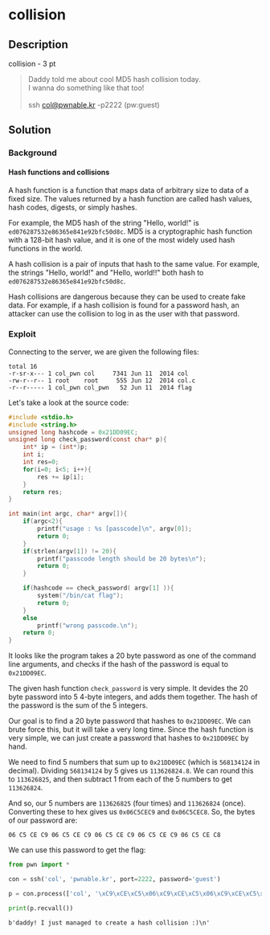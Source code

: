 # collision

## Description

collision - 3 pt

> Daddy told me about cool MD5 hash collision today. <br>
> I wanna do something like that too! <br> <br>
> ssh col@pwnable.kr -p2222 (pw:guest)

## Solution

### Background

#### Hash functions and collisions

A hash function is a function that maps data of arbitrary size to data of a fixed size. The values returned by a hash function are called hash values, hash codes, digests, or simply hashes. 

For example, the MD5 hash of the string "Hello, world!" is `ed076287532e86365e841e92bfc50d8c`. MD5 is a cryptographic hash function with a 128-bit hash value, and it is one of the most widely used hash functions in the world.

A hash collision is a pair of inputs that hash to the same value. For example, the strings "Hello, world!" and "Hello, world!!" both hash to `ed076287532e86365e841e92bfc50d8c`.

Hash collisions are dangerous because they can be used to create fake data. For example, if a hash collision is found for a password hash, an attacker can use the collision to log in as the user with that password.

### Exploit

Connecting to the server, we are given the following files:

```
total 16
-r-sr-x--- 1 col_pwn col     7341 Jun 11  2014 col
-rw-r--r-- 1 root    root     555 Jun 12  2014 col.c
-r--r----- 1 col_pwn col_pwn   52 Jun 11  2014 flag
```

Let's take a look at the source code:

```c
#include <stdio.h>
#include <string.h>
unsigned long hashcode = 0x21DD09EC;
unsigned long check_password(const char* p){
	int* ip = (int*)p;
	int i;
	int res=0;
	for(i=0; i<5; i++){
		res += ip[i];
	}
	return res;
}

int main(int argc, char* argv[]){
	if(argc<2){
		printf("usage : %s [passcode]\n", argv[0]);
		return 0;
	}
	if(strlen(argv[1]) != 20){
		printf("passcode length should be 20 bytes\n");
		return 0;
	}

	if(hashcode == check_password( argv[1] )){
		system("/bin/cat flag");
		return 0;
	}
	else
		printf("wrong passcode.\n");
	return 0;
}
```

It looks like the program takes a 20 byte password as one of the command line arguments, and checks if the hash of the password is equal to `0x21DD09EC`.

The given hash function `check_password` is very simple. It devides the 20 byte password into 5 4-byte integers, and adds them together. The hash of the password is the sum of the 5 integers.

Our goal is to find a 20 byte password that hashes to `0x21DD09EC`. We can brute force this, but it will take a very long time. Since the hash function is very simple, we can just create a password that hashes to `0x21DD09EC` by hand.

We need to find 5 numbers that sum up to `0x21DD09EC` (which is `568134124` in decimal). Dividing `568134124` by 5 gives us `113626824.8`. We can round this to `113626825`, and then subtract 1 from each of the 5 numbers to get `113626824`. 

And so, our 5 numbers are `113626825` (four times) and `113626824` (once). Converting these to hex gives us `0x06C5CEC9` and `0x06C5CEC8`. So, the bytes of our password are:

```
06 C5 CE C9 06 C5 CE C9 06 C5 CE C9 06 C5 CE C9 06 C5 CE C8
```

We can use this password to get the flag:

```py
from pwn import *

con = ssh('col', 'pwnable.kr', port=2222, password='guest')

p = con.process(['col', '\xC9\xCE\xC5\x06\xC9\xCE\xC5\x06\xC9\xCE\xC5\x06\xC9\xCE\xC5\x06\xC8\xCE\xC5\x06'])

print(p.recvall())
```

```
b'daddy! I just managed to create a hash collision :)\n'
```